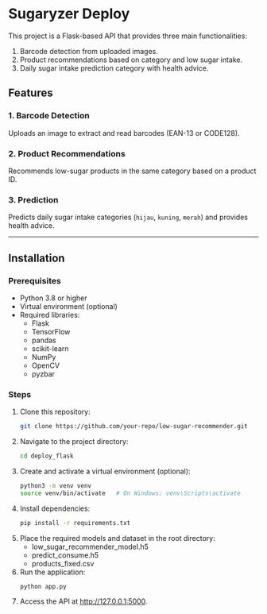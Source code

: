 # Sugaryzer Deploy

This project is a Flask-based API that provides three main functionalities:
1. Barcode detection from uploaded images.
2. Product recommendations based on category and low sugar intake.
3. Daily sugar intake prediction category with health advice.

## Features

### 1. Barcode Detection
Uploads an image to extract and read barcodes (EAN-13 or CODE128).

### 2. Product Recommendations
Recommends low-sugar products in the same category based on a product ID.

### 3. Prediction
Predicts daily sugar intake categories (`hijau`, `kuning`, `merah`) and provides health advice.

---

## Installation

### Prerequisites
- Python 3.8 or higher
- Virtual environment (optional)
- Required libraries:
  - Flask
  - TensorFlow
  - pandas
  - scikit-learn
  - NumPy
  - OpenCV
  - pyzbar

### Steps
1. Clone this repository:
   ```bash
   git clone https://github.com/your-repo/low-sugar-recommender.git
2. Navigate to the project directory:
   ```bash
   cd deploy_flask
3. Create and activate a virtual environment (optional):
   ```bash
   python3 -m venv venv
   source venv/bin/activate   # On Windows: venv\Scripts\activate
4. Install dependencies:
   ```bash
   pip install -r requirements.txt
5. Place the required models and dataset in the root directory:
   - low_sugar_recommender_model.h5
   - predict_consume.h5
   - products_fixed.csv
6. Run the application:
   ```bash
   python app.py
7. Access the API at http://127.0.0.1:5000.


